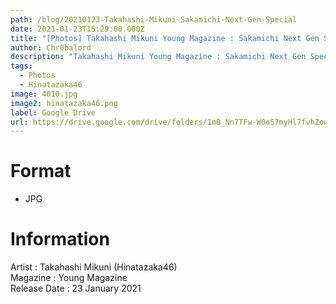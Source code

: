 ```yaml
---
path: /blog/20210123-Takahashi-Mikuni-Sakamichi-Next-Gen-Special
date: 2021-01-23T15:29:00.000Z
title: "[Photos] Takahashi Mikuni Young Magazine : Sakamichi Next Gen Special"
author: Chr0balord
description: "Takahashi Mikuni Young Magazine : Sakamichi Next Gen Special"
tags:
  - Photos
  - Hinatazaka46
image: 4010.jpg
image2: hinatazaka46.png
label: Google Drive
url: https://drive.google.com/drive/folders/1mB_Nn7TFw-W0oS7myHl7fvhZoqHk7gm_?usp=sharing
---
```

# Format

* JPG

# Information

Artist : Takahashi Mikuni (Hinatazaka46) <br>
Magazine : Young Magazine\
Release Date : 23 January 2021 <br>